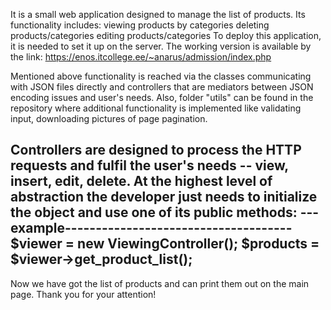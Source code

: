 It is a small web application designed to manage the list of products. Its functionality includes:
viewing products by categories
deleting products/categories
editing products/categories
To deploy this application, it is needed to set it up on the server. The working version is available by the link:
https://enos.itcollege.ee/~anarus/admission/index.php

Mentioned above functionality is reached via the classes communicating with JSON files directly and controllers that are mediators between JSON encoding issues and user's needs.
Also, folder "utils" can be found in the repository where additional functionality is implemented like validating input, downloading pictures of page pagination.




Controllers are designed to process the HTTP requests and fulfil the user's needs -- view, insert, edit, delete. 
At the highest level of abstraction the developer just needs to initialize the object and use one of its public methods:
---example-------------------------------------
$viewer = new ViewingController();
$products = $viewer->get_product_list();
----------------------------------------------
Now we have got the list of products and can print them out on the main page.
Thank you for your attention!
